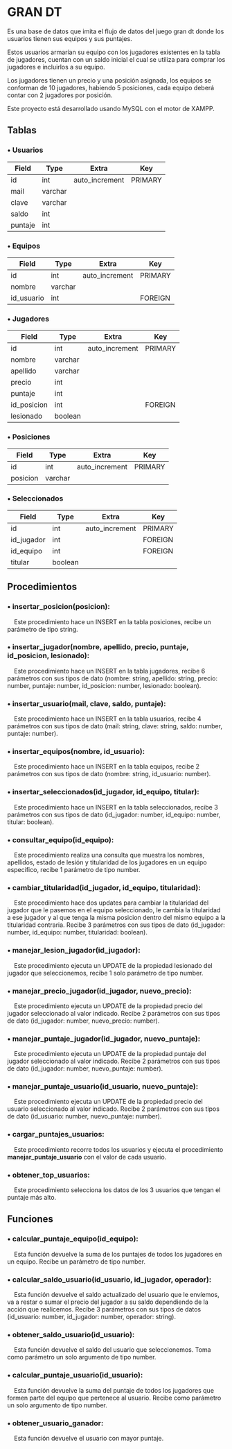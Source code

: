 # GRAN DT

Es una base de datos que imita el flujo de datos del juego gran dt donde los usuarios tienen sus equipos y sus puntajes.

Estos usuarios armarían su equipo con los jugadores existentes en la tabla de jugadores, cuentan con un saldo inicial el cual se utiliza para comprar los jugadores e incluirlos a su equipo.

Los jugadores tienen un precio y una posición asignada, los equipos se conforman de 10 jugadores, habiendo 5 posiciones, cada equipo deberá contar con 2 jugadores por posición.

Este proyecto está desarrollado usando MySQL con el motor de XAMPP.

## Tablas

### • Usuarios

| Field   | Type    | Extra          | Key     |
|---------|---------|----------------|---------|
| id      | int     | auto_increment | PRIMARY |
| mail    | varchar |                |         |
| clave   | varchar |                |         |
| saldo   | int     |                |         |
| puntaje | int     |                |         |

### • Equipos

| Field      | Type    | Extra          | Key     |
|------------|---------|----------------|---------|
| id         | int     | auto_increment | PRIMARY |
| nombre     | varchar |                |         |
| id_usuario | int     |                | FOREIGN |

### • Jugadores

| Field       | Type    | Extra          | Key     |
|-------------|---------|----------------|---------|
| id          | int     | auto_increment | PRIMARY |
| nombre      | varchar |                |         |
| apellido    | varchar |                |         |
| precio      | int     |                |         |
| puntaje     | int     |                |         |
| id_posicion | int     |                | FOREIGN |
| lesionado   | boolean |                |         |

### • Posiciones

| Field    | Type    | Extra          | Key     |
|----------|---------|----------------|---------|
| id       | int     | auto_increment | PRIMARY |
| posicion | varchar |                |         |

### • Seleccionados

| Field      | Type    | Extra          | Key     |
|------------|---------|----------------|---------|
| id         | int     | auto_increment | PRIMARY |
| id_jugador | int     |                | FOREIGN |
| id_equipo  | int     |                | FOREIGN |
| titular    | boolean |                |         |

## Procedimientos

### • **insertar_posicion(posicion)**: 
&nbsp;&nbsp;&nbsp;&nbsp;Este procedimiento hace un INSERT en la tabla posiciones, recibe un parámetro de tipo string.

### • **insertar_jugador(nombre, apellido, precio, puntaje, id_posicion, lesionado)**: 
&nbsp;&nbsp;&nbsp;&nbsp;Este procedimiento hace un INSERT en la tabla jugadores, recibe 6 parámetros con sus tipos de dato (nombre: string, apellido: string, precio: number, puntaje: number, id_posicion: number, lesionado: boolean).

### • **insertar_usuario(mail, clave, saldo, puntaje)**:
&nbsp;&nbsp;&nbsp;&nbsp;Este procedimiento hace un INSERT en la tabla usuarios, recibe 4 parámetros con sus tipos de dato (mail: string, clave: string, saldo: number, puntaje: number).

### • **insertar_equipos(nombre, id_usuario)**: 
&nbsp;&nbsp;&nbsp;&nbsp;Este procedimiento hace un INSERT en la tabla equipos, recibe 2 parámetros con sus tipos de dato (nombre: string, id_usuario: number).

### • **insertar_seleccionados(id_jugador, id_equipo, titular)**: 
&nbsp;&nbsp;&nbsp;&nbsp;Este procedimiento hace un INSERT en la tabla seleccionados, recibe 3 parámetros con sus tipos de dato (id_jugador: number, id_equipo: number, titular: boolean).

### • **consultar_equipo(id_equipo)**:
&nbsp;&nbsp;&nbsp;&nbsp;Este procedimiento realiza una consulta que muestra los nombres, apellidos, estado de lesión y titularidad de los jugadores en un equipo específico, recibe 1 parámetro de tipo number.

### • **cambiar_titularidad(id_jugador, id_equipo, titularidad)**:
&nbsp;&nbsp;&nbsp;&nbsp;Este procedimiento hace dos updates para cambiar la titularidad del jugador que le pasemos en el equipo seleccionado, le cambia la titularidad a ese jugador y al que tenga la misma posicion dentro del mismo equipo a la titularidad contraria. Recibe 3 parámetros con sus tipos de dato (id_jugador: number, id_equipo: number, titularidad: boolean).

### • **manejar_lesion_jugador(id_jugador)**:
&nbsp;&nbsp;&nbsp;&nbsp;Este procedimiento ejecuta un UPDATE de la propiedad lesionado del jugador que seleccionemos, recibe 1 solo parámetro de tipo number.

### • **manejar_precio_jugador(id_jugador, nuevo_precio)**:
&nbsp;&nbsp;&nbsp;&nbsp;Este procedimiento ejecuta un UPDATE de la propiedad precio del jugador seleccionado al valor indicado. Recibe 2 parámetros con sus tipos de dato (id_jugador: number, nuevo_precio: number).

### • **manejar_puntaje_jugador(id_jugador, nuevo_puntaje)**:
&nbsp;&nbsp;&nbsp;&nbsp;Este procedimiento ejecuta un UPDATE de la propiedad puntaje del jugador seleccionado al valor indicado. Recibe 2 parámetros con sus tipos de dato (id_jugador: number, nuevo_puntaje: number).

### • **manejar_puntaje_usuario(id_usuario, nuevo_puntaje)**:
&nbsp;&nbsp;&nbsp;&nbsp;Este procedimiento ejecuta un UPDATE de la propiedad precio del usuario seleccionado al valor indicado. Recibe 2 parámetros con sus tipos de dato (id_usuario: number, nuevo_puntaje: number).

### • **cargar_puntajes_usuarios**:
&nbsp;&nbsp;&nbsp;&nbsp;Este procedimiento recorre todos los usuarios y ejecuta el procedimiento **manejar_puntaje_usuario** con el valor de cada usuario.

### • **obtener_top_usuarios**:
&nbsp;&nbsp;&nbsp;&nbsp;Este procedimiento selecciona los datos de los 3 usuarios que tengan el puntaje más alto.

## Funciones

### • **calcular_puntaje_equipo(id_equipo)**:
&nbsp;&nbsp;&nbsp;&nbsp;Esta función devuelve la suma de los puntajes de todos los jugadores en un equipo. Recibe un parámetro de tipo number.

### • **calcular_saldo_usuario(id_usuario, id_jugador, operador)**:
&nbsp;&nbsp;&nbsp;&nbsp;Esta función devuelve el saldo actualizado del usuario que le envíemos, va a restar o sumar el precio del jugador a su saldo dependiendo de la acción que realicemos. Recibe 3 parámetros con sus tipos de datos (id_usuario: number, id_jugador: number, operador: string).

### • **obtener_saldo_usuario(id_usuario)**:
&nbsp;&nbsp;&nbsp;&nbsp;Esta función devuelve el saldo del usuario que seleccionemos. Toma como parámetro un solo argumento de tipo number.

### • **calcular_puntaje_usuario(id_usuario)**:
&nbsp;&nbsp;&nbsp;&nbsp;Esta función devuelve la suma del puntaje de todos los jugadores que formen parte del equipo que pertenece al usuario. Recibe como parámetro un solo argumento de tipo number.

### • **obtener_usuario_ganador**:
&nbsp;&nbsp;&nbsp;&nbsp;Esta función devuelve el usuario con mayor puntaje.
